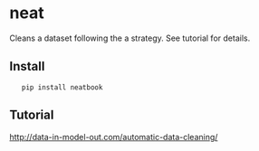 # neat

Cleans a dataset following the a strategy.  See tutorial for details.

## Install

       pip install neatbook

## Tutorial

http://data-in-model-out.com/automatic-data-cleaning/
